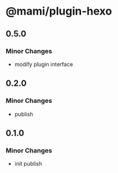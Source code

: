 # @mami/plugin-hexo

## 0.5.0

### Minor Changes

- modify plugin interface

## 0.2.0

### Minor Changes

- publish

## 0.1.0

### Minor Changes

- init publish

